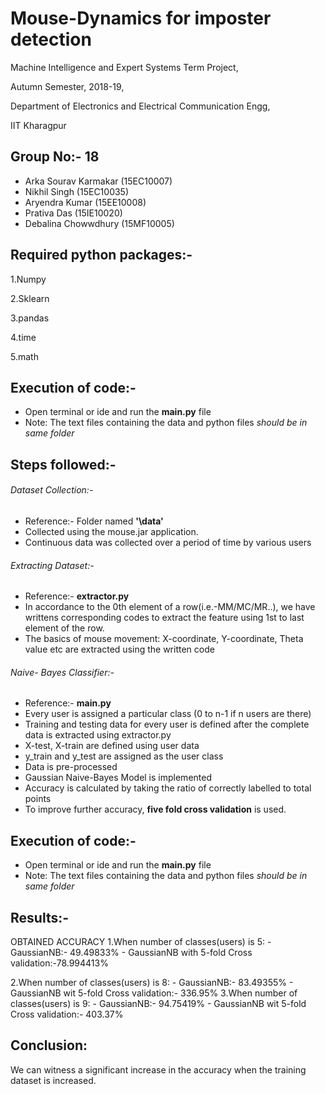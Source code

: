 # Mouse-Dynamics for imposter detection
 
  Machine Intelligence and Expert Systems Term Project,

  Autumn Semester, 2018-19,

  Department of Electronics and Electrical Communication Engg,

  IIT Kharagpur


## Group No:- 18
- Arka Sourav Karmakar         (15EC10007)
- Nikhil Singh                 (15EC10035)
- Aryendra Kumar               (15EE10008)
- Prativa Das                  (15IE10020)
- Debalina Chowwdhury          (15MF10005)

## Required python packages:-
  1.Numpy 

  2.Sklearn 

  3.pandas
  
  4.time
  
  5.math
  

## Execution of code:-
- Open terminal or ide and run the **main.py** file
- Note: The text files containing the data and python files *should be in same folder*

## Steps followed:-
###### Dataset Collection:-
- Reference:- Folder named **'\data'**
- Collected using the mouse.jar application.
- Continuous data was collected over a period of time by various users


###### Extracting Dataset:-
- Reference:- **extractor.py**
- In accordance to the 0th element of a row(i.e.-MM/MC/MR..), we have writtens corresponding codes to extract the feature using 1st to last element of the row.
- The basics of mouse movement: X-coordinate, Y-coordinate, Theta value etc are extracted using the written code


###### Naive- Bayes Classifier:-
- Reference:- **main.py**
- Every user is assigned a particular class (0 to n-1 if n users are there)
- Training and testing data for every user is defined after the complete data is extracted using extractor.py
- X-test, X-train are defined using user data
- y_train and y_test are assigned as the user class
- Data is pre-processed
- Gaussian Naive-Bayes Model is implemented 
- Accuracy is calculated by taking the ratio of correctly labelled to total points
- To improve further accuracy, **five fold cross validation** is used.

## Execution of code:-
- Open terminal or ide and run the **main.py** file
- Note: The text files containing the data and python files *should be in same folder*

## Results:-
OBTAINED ACCURACY 
1.When number of classes(users) is 5:
     - GaussianNB:- 49.49833% 
     - GaussianNB with 5-fold Cross validation:-78.994413%
     
2.When number of classes(users) is 8:
     - GaussianNB:-  83.49355%
     - GaussianNB wit 5-fold Cross validation:- 336.95%
3.When number of classes(users) is 9: 
     - GaussianNB:-  94.75419%
     - GaussianNB wit 5-fold Cross validation:- 403.37%
  
## Conclusion:
We can witness a significant increase in the accuracy when the training dataset is increased.


